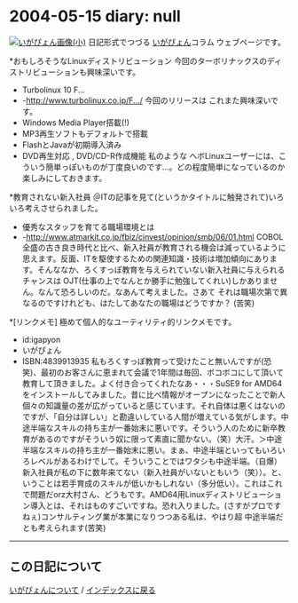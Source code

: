 2004-05-15 diary: null
=====================================================================================================
[![いがぴょん画像(小)](https://igapyon.github.io/diary/images/iga200306s.jpg "いがぴょん")](https://igapyon.github.io/diary/memo/memoigapyon.html) 日記形式でつづる [いがぴょん](https://igapyon.github.io/diary/memo/memoigapyon.html)コラム ウェブページです。

*おもしろそうなLinuxディストリビューション
今回のターボリナックスのディストリビューションも興味深いです。
* Turbolinux 10 F...
* -http://www.turbolinux.co.jp/F.../
今回のリリースは これまた興味深いです。
* Windows Media Player搭載(!)
* MP3再生ソフトもデフォルトで搭載
* FlashとJavaが初期導入済み
* DVD再生対応 , DVD/CD-R作成機能
私のような ヘボLinuxユーザーには、こういう簡単っぽいものが丁度良いのです…。どの程度簡単になっているのか楽しみにしておきます。

*教育されない新入社員
＠ITの記事を見て(というかタイトルに触発されて)いろいろ考えさせられました。
* 優秀なスタッフを育てる職場環境とは
* -http://www.atmarkit.co.jp/fbiz/cinvest/opinion/smb/06/01.html
COBOL全盛の古き良き時代と比べ、新入社員が教育される機会は減っているように思えます。反面、ITを駆使するための関連知識・技術は増加傾向にあります。そんななか、ろくすっぽ教育を与えられていない新入社員に与えられるチャンスは OJT(仕事の上でなんとか勝手に勉強してくれい)しかありません。なんて恐ろしいのだ。なあんて考えました。さあて それは職場次第で異なるのですけれども、はたしてあなたの職場はどうですか？ (苦笑)

*[リンクメモ]
極めて個人的なユーティリティ的リンクメモです。
* id:igapyon
* いがぴょん
* ISBN:4839913935
私もろくすっぽ教育って受けたこと無いんですが(恐笑)、最初のお客さんに恵まれて会議で1年間は毎回、ボコボコにして頂いて教育して頂きました。よく付き合ってくれたなあ・・・SuSE9 for AMD64 をインストールしてみました。昔に比べ情報がオープンになったことで新人個々の知識量の差が広がっていると感じています。それ自体は悪くはないのですが、「自分は詳しい」と勘違いしている人間が増えている気がします。中途半端なスキルの持ち主が一番始末に悪いです。そういう人のために新卒教育があるのですがそういう奴に限って素直に聞かない。（笑）大汗。＞中途半端なスキルの持ち主が一番始末に悪い。まぁ、中途半端といってもいろいろレベルがあるわけでして。そういうことではワタシも中途半端。（自爆）新入社員が私の下に数年来てない（新入社員がいないともいう（笑））。と、いうことは若手育成のスキルが低いかもしれない（多分低い）。これはこれで問題だorz大村さん、どうもです。AMD64用Linuxディストリビューション導入とは、それはものすごいですね。恐れ入りました。(さすがプロですねぇ)コンサルティング業が本業になりつつある私は、やはり超 中途半端だとも考えられます(苦笑)


----------------------------------------------------------------------------------------------------

## この日記について
[いがぴょんについて](http://www.igapyon.jp/igapyon/diary/memo/memoigapyon.html) / [インデックスに戻る](https://igapyon.github.io/diary/idxall.html)
